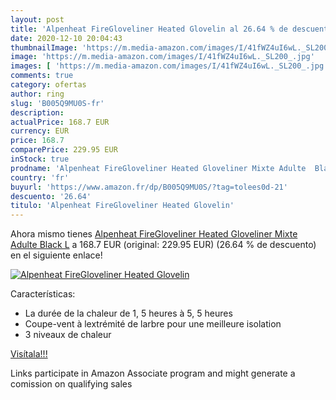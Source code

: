 ```yaml
---
layout: post
title: 'Alpenheat FireGloveliner Heated Glovelin al 26.64 % de descuento'
date: 2020-12-10 20:04:43
thumbnailImage: 'https://m.media-amazon.com/images/I/41fWZ4uI6wL._SL200_.jpg'
image: 'https://m.media-amazon.com/images/I/41fWZ4uI6wL._SL200_.jpg'
images: [ 'https://m.media-amazon.com/images/I/41fWZ4uI6wL._SL200_.jpg' ]
comments: true
category: ofertas
author: ring
slug: 'B005Q9MU0S-fr'
description:
actualPrice: 168.7 EUR
currency: EUR
price: 168.7
comparePrice: 229.95 EUR
inStock: true
prodname: 'Alpenheat FireGloveliner Heated Gloveliner Mixte Adulte  Black  L'
country: 'fr'
buyurl: 'https://www.amazon.fr/dp/B005Q9MU0S/?tag=tolees0d-21'
descuento: '26.64'
titulo: 'Alpenheat FireGloveliner Heated Glovelin'
---
```


Ahora mismo tienes [Alpenheat FireGloveliner Heated Gloveliner Mixte Adulte  Black  L](https://www.amazon.fr/dp/B005Q9MU0S/?tag=tolees0d-21) a 168.7 EUR (original: 229.95 EUR) (26.64 %  de descuento) en el siguiente enlace!

[![Alpenheat FireGloveliner Heated Glovelin](https://m.media-amazon.com/images/I/41fWZ4uI6wL._SL200_.jpg)](https://www.amazon.fr/dp/B005Q9MU0S/?tag=tolees0d-21)

Características:

- La durée de la chaleur de 1, 5 heures à 5, 5 heures
- Coupe-vent à lextrémité de larbre pour une meilleure isolation
- 3 niveaux de chaleur

[Visítala!!!](https://www.amazon.fr/dp/B005Q9MU0S/?tag=tolees0d-21)

Links participate in Amazon Associate program and might generate a comission on qualifying sales
